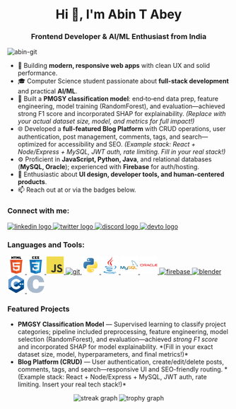<h1 align="center">Hi 👋, I'm Abin T Abey</h1>
<h3 align="center">Frontend Developer & AI/ML Enthusiast from India</h3>

<p align="left">
  <img src="https://komarev.com/ghpvc/?username=abin-git&label=Profile%20views&color=0e75b6&style=flat" alt="abin-git" />
</p>

- 🔭 Building **modern, responsive web apps** with clean UX and solid performance.
- 🎓 Computer Science student passionate about **full-stack development** and practical **AI/ML**.
- 🤖 Built a **PMGSY classification model**: end‑to‑end data prep, feature engineering, model training (RandomForest), and evaluation—achieved strong F1 score and incorporated SHAP for explainability. *(Replace with your actual dataset size, model, and metrics for full impact!)*
- 🌐 Developed a **full-featured Blog Platform** with CRUD operations, user authentication, post management, comments, tags, and search—optimized for accessibility and SEO. *(Example stack: React + Node/Express + MySQL, JWT auth, rate limiting. Fill in your real stack!)*
- ⚙️ Proficient in **JavaScript, Python, Java**, and relational databases (**MySQL, Oracle**); experienced with **Firebase** for auth/hosting.
- 🚀 Enthusiastic about **UI design, developer tools, and human-centered products**.
- 📫 Reach out at **<your contact>** or via the badges below.

<h3 align="left">Connect with me:</h3>
<p align="left">
  <!-- Place real links in the href="" field -->
  <a href="#" target="_blank">
    <img src="https://img.shields.io/static/v1?message=LinkedIn&logo=linkedin&label=&color=0077B5&logoColor=white&labelColor=&style=for-the-badge" height="25" alt="linkedin logo" />
  </a>
  <a href="#" target="_blank">
    <img src="https://img.shields.io/static/v1?message=Twitter&logo=twitter&label=&color=1DA1F2&logoColor=white&labelColor=&style=for-the-badge" height="25" alt="twitter logo" />
  </a>
  <a href="#" target="_blank">
    <img src="https://img.shields.io/static/v1?message=Discord&logo=discord&label=&color=7289DA&logoColor=white&labelColor=&style=for-the-badge" height="25" alt="discord logo" />
  </a>
  <a href="#" target="_blank">
    <img src="https://img.shields.io/static/v1?message=dev.to&logo=dev.to&label=&color=0A0A0A&logoColor=white&labelColor=&style=for-the-badge" height="25" alt="devto logo" />
  </a>
</p>

<h3 align="left">Languages and Tools:</h3>
<p align="left">
  <a href="https://www.w3.org/html/" target="_blank" rel="noreferrer">
    <img src="https://raw.githubusercontent.com/devicons/devicon/master/icons/html5/html5-original-wordmark.svg" alt="html5" width="40" height="40"/>
  </a>
  <a href="https://www.w3schools.com/css/" target="_blank" rel="noreferrer">
    <img src="https://raw.githubusercontent.com/devicons/devicon/master/icons/css3/css3-original-wordmark.svg" alt="css3" width="40" height="40"/>
  </a>
  <a href="https://developer.mozilla.org/en-US/docs/Web/JavaScript" target="_blank" rel="noreferrer">
    <img src="https://raw.githubusercontent.com/devicons/devicon/master/icons/javascript/javascript-original.svg" alt="javascript" width="40" height="40"/>
  </a>
  <a href="https://git-scm.com/" target="_blank" rel="noreferrer">
    <img src="https://www.vectorlogo.zone/logos/git-scm/git-scm-icon.svg" alt="git" width="40" height="40"/>
  </a>
  <a href="https://www.python.org" target="_blank" rel="noreferrer">
    <img src="https://raw.githubusercontent.com/devicons/devicon/master/icons/python/python-original.svg" alt="python" width="40" height="40"/>
  </a>
  <a href="https://www.java.com" target="_blank" rel="noreferrer">
    <img src="https://raw.githubusercontent.com/devicons/devicon/master/icons/java/java-original.svg" alt="java" width="40" height="40"/>
  </a>
  <a href="https://www.mysql.com/" target="_blank" rel="noreferrer">
    <img src="https://raw.githubusercontent.com/devicons/devicon/master/icons/mysql/mysql-original-wordmark.svg" alt="mysql" width="40" height="40"/>
  </a>
  <a href="https://www.oracle.com/" target="_blank" rel="noreferrer">
    <img src="https://raw.githubusercontent.com/devicons/devicon/master/icons/oracle/oracle-original.svg" alt="oracle" width="40" height="40"/>
  </a>
  <a href="https://firebase.google.com/" target="_blank" rel="noreferrer">
    <img src="https://www.vectorlogo.zone/logos/firebase/firebase-icon.svg" alt="firebase" width="40" height="40"/>
  </a>
  <a href="https://www.blender.org/" target="_blank" rel="noreferrer">
    <img src="https://download.blender.org/branding/community/blender_community_badge_white.svg" alt="blender" width="40" height="40"/>
  </a>
  <a href="https://www.w3schools.com/cpp/" target="_blank" rel="noreferrer">
    <img src="https://raw.githubusercontent.com/devicons/devicon/master/icons/cplusplus/cplusplus-original.svg" alt="cplusplus" width="40" height="40"/>
  </a>
  <a href="https://www.cprogramming.com/" target="_blank" rel="noreferrer">
    <img src="https://raw.githubusercontent.com/devicons/devicon/master/icons/c/c-original.svg" alt="c" width="40" height="40"/>
  </a>
</p>

<h3 align="left">Featured Projects</h3>
<ul>
  <li>
    <b>PMGSY Classification Model</b> — Supervised learning to classify project categories; pipeline included preprocessing, feature engineering, model selection (RandomForest), and evaluation—achieved <i>strong F1 score</i> and incorporated SHAP for model explainability. *(Fill in your exact dataset size, model, hyperparameters, and final metrics!)*
  </li>
  <li>
    <b>Blog Platform (CRUD)</b> — User authentication, create/edit/delete posts, comments, tags, and search—responsive UI and SEO-friendly routing. *(Example stack: React + Node/Express + MySQL, JWT auth, rate limiting. Insert your real tech stack!)*
  </li>
</ul>

<div align="center">
  <img src="https://streak-stats.demolab.com?user=abin-git&locale=en&mode=daily&theme=dracula&hide_border=false&border_radius=5&order=3" height="150" alt="streak graph" />
  <img src="https://github-profile-trophy.vercel.app?username=abin-git&theme=dracula&column=-1&row=1&margin-w=8&margin-h=8&no-bg=false&no-frame=false&order=4" height="150" alt="trophy graph" />
</div>
